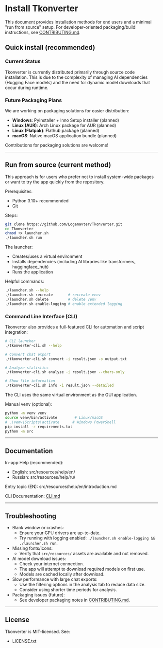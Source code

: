 # Install Tkonverter

This document provides installation methods for end users and a minimal "run from source" setup. For developer-oriented packaging/build instructions, see [CONTRIBUTING.md](../CONTRIBUTING.md).

## Quick install (recommended)

### Current Status

Tkonverter is currently distributed primarily through source code installation. This is due to the complexity of managing AI dependencies (Hugging Face models) and the need for dynamic model downloads that occur during runtime.

### Future Packaging Plans

We are working on packaging solutions for easier distribution:
- **Windows**: PyInstaller + Inno Setup installer (planned)
- **Linux (AUR)**: Arch Linux package for AUR (planned)
- **Linux (Flatpak)**: Flathub package (planned)
- **macOS**: Native macOS application bundle (planned)

Contributions for packaging solutions are welcome!

---

## Run from source (current method)

This approach is for users who prefer not to install system-wide packages or want to try the app quickly from the repository.

Prerequisites:
- Python 3.10+ recommended
- Git

Steps:
```bash
git clone https://github.com/Loganavter/Tkonverter.git
cd Tkonverter
chmod +x launcher.sh
./launcher.sh run
```

The launcher:
- Creates/uses a virtual environment
- Installs dependencies (including AI libraries like transformers, huggingface_hub)
- Runs the application

Helpful commands:
```bash
./launcher.sh --help
./launcher.sh recreate       # recreate venv
./launcher.sh delete         # delete venv
./launcher.sh enable-logging # enable extended logging
```

### Command Line Interface (CLI)
Tkonverter also provides a full-featured CLI for automation and script integration:

```bash
# CLI launcher
./tkonverter-cli.sh --help

# Convert chat export
./tkonverter-cli.sh convert -i result.json -o output.txt

# Analyze statistics
./tkonverter-cli.sh analyze -i result.json --chars-only

# Show file information
./tkonverter-cli.sh info -i result.json --detailed
```

The CLI uses the same virtual environment as the GUI application.

Manual venv (optional):
```bash
python -m venv venv
source venv/bin/activate        # Linux/macOS
# .\venv\Scripts\activate      # Windows PowerShell
pip install -r requirements.txt
python -m src
```

---

## Documentation

In-app Help (recommended):
- English: src/resources/help/en/
- Russian: src/resources/help/ru/

Entry topic (EN): src/resources/help/en/introduction.md

CLI Documentation: [CLI.md](CLI.md)

---

## Troubleshooting

- Blank window or crashes:
  - Ensure your GPU drivers are up-to-date.
  - Try running with logging enabled: `./launcher.sh enable-logging && ./launcher.sh run`.
- Missing fonts/icons:
  - Verify that `src/resources/` assets are available and not removed.
- AI model download issues:
  - Check your internet connection.
  - The app will attempt to download required models on first use.
  - Models are cached locally after download.
- Slow performance with large chat exports:
  - Use the filtering options in the analysis tab to reduce data size.
  - Consider using shorter time periods for analysis.
- Packaging issues (future):
  - See developer packaging notes in [CONTRIBUTING.md](../CONTRIBUTING.md).

---

## License

Tkonverter is MIT-licensed. See:
- LICENSE.txt
